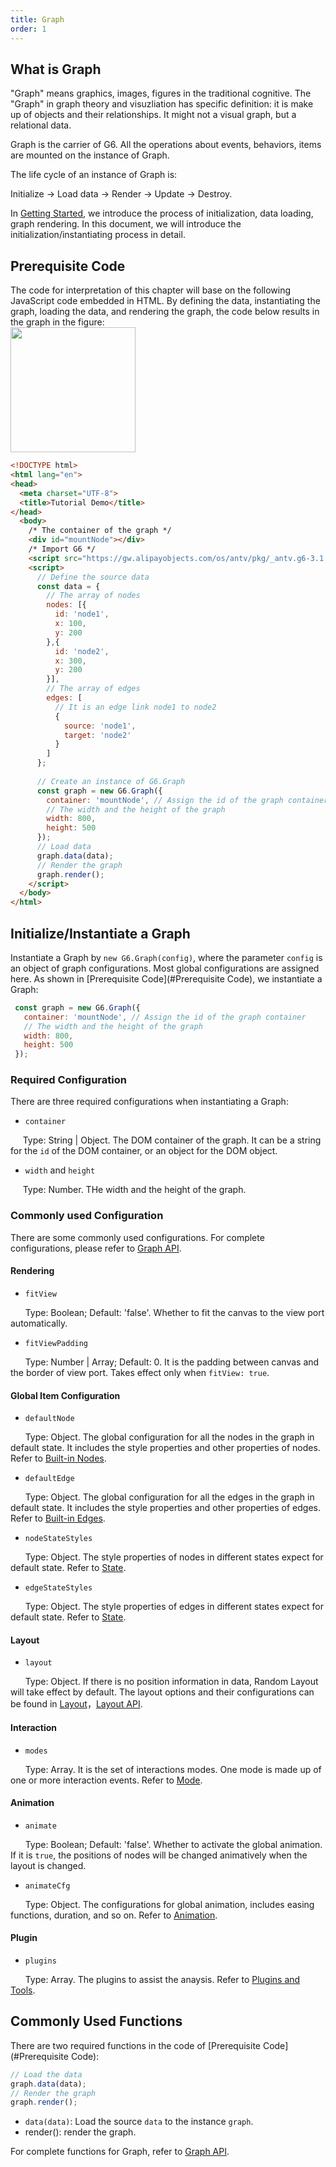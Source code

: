 ```yaml
---
title: Graph
order: 1
---
```


## What is Graph
"Graph" means graphics, images, figures in the traditional cognitive. The "Graph" in graph theory and visuzliation has specific definition: it is make up of objects and their relationships. It might not a visual graph, but a relational data.<br />

Graph is the carrier of G6. All the operations about events, behaviors, items are mounted on the instance of Graph.

The life cycle of an instance of Graph is: 

Initialize -> Load data -> Render -> Update -> Destroy.

In [Getting Started](/en/docs/manual/getting-started), we introduce the process of initialization, data loading, graph rendering. In this document, we will introduce the initialization/instantiating process in detail.

## Prerequisite Code
The code for interpretation of this chapter will base on the following JavaScript code embedded in HTML. By defining the data, instantiating the graph, loading the data, and rendering the graph, the code below results in the graph in the figure:<br />
<img src='https://gw.alipayobjects.com/mdn/rms_f8c6a0/afts/img/A*Lo6lT7SrhB8AAAAAAAAAAABkARQnAQ' width='200' />

```html
<!DOCTYPE html>
<html lang="en">
<head>
  <meta charset="UTF-8">
  <title>Tutorial Demo</title>
</head>
  <body>
    /* The container of the graph */
    <div id="mountNode"></div>
    /* Import G6 */
    <script src="https://gw.alipayobjects.com/os/antv/pkg/_antv.g6-3.1.0/build/g6.js"></script>
    <script>
      // Define the source data
      const data = {
        // The array of nodes
        nodes: [{
          id: 'node1',
          x: 100,
          y: 200
        },{
          id: 'node2',
          x: 300,
          y: 200
        }],
        // The array of edges
        edges: [
          // It is an edge link node1 to node2
          {
            source: 'node1',
            target: 'node2'
          }
        ]
      };
      
      // Create an instance of G6.Graph
      const graph = new G6.Graph({
        container: 'mountNode', // Assign the id of the graph container
        // The width and the height of the graph
        width: 800,
        height: 500
      });
      // Load data
      graph.data(data);
      // Render the graph
      graph.render();
    </script>
  </body>
</html>
```

## Initialize/Instantiate a Graph
Instantiate a Graph by `new G6.Graph(config)`, where the parameter `config` is an object of graph configurations. Most global configurations are assigned here. As shown in [Prerequisite Code](#Prerequisite Code), we instantiate a Graph:
```javascript
 const graph = new G6.Graph({
   container: 'mountNode', // Assign the id of the graph container
   // The width and the height of the graph
   width: 800,
   height: 500
 });
```

### Required Configuration
There are three required configurations when instantiating a Graph:

- `container`

     Type: String | Object. The DOM container of the graph. It can be a string for the `id` of the DOM container, or an object for the DOM object.

- `width` and `height`

     Type: Number. THe width and the height of the graph.

### Commonly used Configuration
There are some commonly used configurations. For complete configurations, please refer to [Graph API](/zh/docs/api/Graph). 

#### Rendering

- `fitView`

      Type: Boolean; Default: 'false'. Whether to fit the canvas to the view port automatically.

- `fitViewPadding`

      Type: Number | Array; Default: 0. It is the padding between canvas and the border of view port. Takes effect only when `fitView: true`.

#### Global Item Configuration

- `defaultNode`

      Type: Object. The global configuration for all the nodes in the graph in default state. It includes the style properties and other properties of nodes. Refer to [Built-in Nodes](/en/docs/manual/middle/elements/nodes/defaultNode). 

- `defaultEdge`

      Type: Object. The global configuration for all the edges in the graph in default state. It includes the style properties and other properties of edges. Refer to [Built-in Edges](/en/docs/manual/middle/elements/nodes/defaultEdge). 

- `nodeStateStyles`

      Type: Object. The style properties of nodes in different states expect for default state. Refer to [State](/en/docs/manual/middle/states/state). 

- `edgeStateStyles`

      Type: Object. The style properties of edges in different states expect for default state. Refer to [State](/en/docs/manual/middle/states/state). 

#### Layout

- `layout`

      Type: Object. If there is no position information in data, Random Layout will take effect by default. The layout options and their configurations can be found in [Layout](/en/docs/manual/middle/layout)，[Layout API](/en/docs/api/layout/Layout). 

#### Interaction

- `modes`

      Type: Array. It is the set of interactions modes. One mode is made up of one or more interaction events. Refer to [Mode](/en/docs/manual/middle/states/mode). 

#### Animation

- `animate`

      Type: Boolean; Default: 'false'. Whether to activate the global animation. If it is `true`, the positions of nodes will be changed animatively when the layout is changed. 

- `animateCfg`

      Type: Object. The configurations for global animation, includes easing functions, duration, and so on. Refer to [Animation](/en/docs/manual/advanced/animation). 

#### Plugin

- `plugins`

      Type: Array. The plugins to assist the anaysis. Refer to [Plugins and Tools](/en/docs/manual/tutorial/plugins). 

## Commonly Used Functions
There are two required functions in the code of [Prerequisite Code](#Prerequisite Code):
```javascript
// Load the data
graph.data(data);
// Render the graph
graph.render();
```

- `data(data)`: Load the source `data` to the instance `graph`.
- render(): render the graph.

For complete functions for Graph, refer to [Graph API](/en/docs/api/Graph). 
